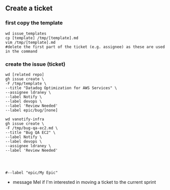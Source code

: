 ## Create a ticket
### first copy the template
```
wd issue_templates
cp [template] /tmp/[template].md
vim /tmp/[template].md
#delete the first part of the ticket (e.g. assignee) as these are used in the command
```

### create the issue (ticket)
```
wd [related repo]
gh issue create \
-F /tmp/template \
--title "Datadog Optimization for AWS Services" \
--assignee ldraney \
--label Notify \
--label devops \
--label 'Review Needed'
--label epic/bug/[none]
```
```
wd vanotify-infra
gh issue create \
-F /tmp/bug-qa-ec2.md \
--title "Bug QA EC2" \
--label Notify \
--label devops \
--assignee ldraney \
--label 'Review Needed' 




#--label "epic/My Epic"
```

- message Mel if I'm interested in moving a ticket to the current sprint
